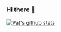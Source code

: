 ### Hi there 👋

[![Pat's github stats](https://github-readme-stats.vercel.app/api?username=patjagielski&theme=tokyonight)](https://github.com/anuraghazra/github-readme-stats)

<!--
**patjagielski/patjagielski** is a ✨ _special_ ✨ repository because its `README.md` (this file) appears on your GitHub profile.

Here are some ideas to get you started:

- 🔭 I’m currently working on ...
- 🌱 I’m currently learning ...
- 👯 I’m looking to collaborate on ...
- 🤔 I’m looking for help with ...
- 💬 Ask me about ...
- 📫 How to reach me: ...
- 😄 Pronouns: ...
- ⚡ Fun fact: ...
-->
